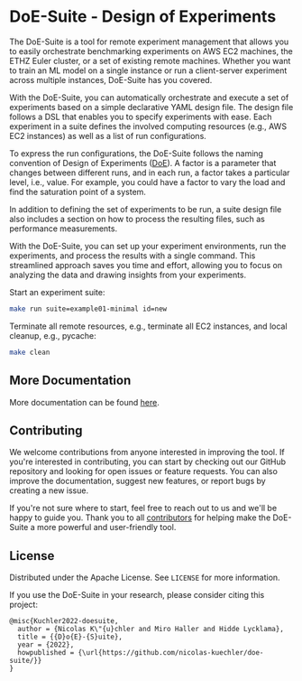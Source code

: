 # DoE-Suite - Design of Experiments

The DoE-Suite is a tool for remote experiment management that allows you to easily orchestrate benchmarking experiments on AWS EC2 machines, the ETHZ Euler cluster, or a set of existing remote machines.
Whether you want to train an ML model on a single instance or run a client-server experiment across multiple instances, DoE-Suite has you covered.

With the DoE-Suite, you can automatically orchestrate and execute a set of experiments based on a simple declarative YAML design file.
The design file follows a DSL that enables you to specify experiments with ease.
Each experiment in a suite defines the involved computing resources (e.g., AWS EC2 instances) as well as a list of run configurations.

To express the run configurations, the DoE-Suite follows the naming convention of Design of Experiments ([DoE](https://en.wikipedia.org/wiki/Design_of_experiments)).
A factor is a parameter that changes between different runs, and in each run, a factor takes a particular level, i.e., value. For example, you could have a factor to vary the load and find the saturation point of a system.

In addition to defining the set of experiments to be run, a suite design file also includes a section on how to process the resulting files, such as performance measurements.

With the DoE-Suite, you can set up your experiment environments, run the experiments, and process the results with a single command. This streamlined approach saves you time and effort, allowing you to focus on analyzing the data and drawing insights from your experiments.


Start an experiment suite:
```sh
make run suite=example01-minimal id=new
```

Terminate all remote resources, e.g., terminate all EC2 instances, and local cleanup, e.g., pycache:
```sh
make clean
```



## More Documentation
More documentation can be found [here](https://nicolas-kuechler.github.io/doe-suite/).


## Contributing

We welcome contributions from anyone interested in improving the tool.
If you're interested in contributing, you can start by checking out our GitHub repository and looking for open issues or feature requests.
You can also improve the documentation, suggest new features, or report bugs by creating a new issue.

If you're not sure where to start, feel free to reach out to us and we'll be happy to guide you.
Thank you to all [contributors](AUTHORS.md) for helping make the DoE-Suite a more powerful and user-friendly tool.

## License

Distributed under the Apache License. See `LICENSE` for more information.

If you use the DoE-Suite in your research, please consider citing this project:
```
@misc{Kuchler2022-doesuite,
  author = {Nicolas K\"{u}chler and Miro Haller and Hidde Lycklama},
  title = {{D}o{E}-{S}uite},
  year = {2022},
  howpublished = {\url{https://github.com/nicolas-kuechler/doe-suite/}}
}
```
